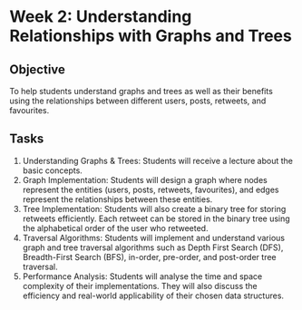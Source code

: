 # Week 2: Understanding Relationships with Graphs and Trees
## Objective
To help students understand graphs and trees as well as their benefits using the relationships between different users, posts, retweets, and favourites.
## Tasks
1. Understanding Graphs & Trees: Students will receive a lecture about the basic concepts.
2. Graph Implementation: Students will design a graph where nodes represent the entities (users, posts, retweets, favourites), and edges represent the relationships between these entities.
3. Tree Implementation: Students will also create a binary tree for storing retweets efficiently. Each retweet can be stored in the binary tree using the alphabetical order of the user who retweeted.
4. Traversal Algorithms: Students will implement and understand various graph and tree traversal algorithms such as Depth First Search (DFS), Breadth-First Search (BFS), in-order, pre-order, and post-order tree traversal.
5. Performance Analysis: Students will analyse the time and space complexity of their implementations. They will also discuss the efficiency and real-world applicability of their chosen data structures.
